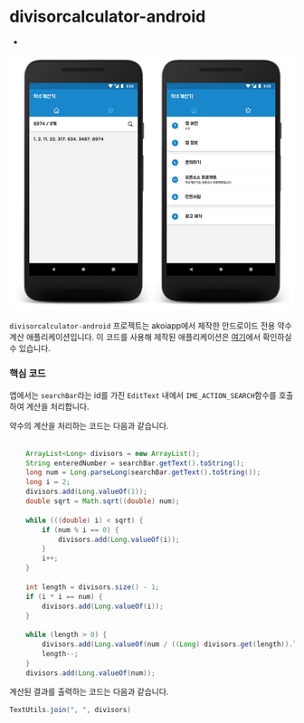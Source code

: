 # divisorcalculator-android
-
![Screenshot](https://github.com/accko199806/divisorcalculator-android/blob/master/Screenshot.png?raw=true)

`divisorcalculator-android` 프로젝트는 akoiapp에서 제작한 안드로이드 전용 약수 계산 애플리케이션입니다. 이 코드를 사용해 제작된 애플리케이션은 [여기](https://play.google.com/store/apps/details?id=net.accko.divisorcalculator)에서 확인하실 수 있습니다. 

### 핵심 코드
앱에서는 `searchBar`라는 id를 가진 `EditText` 내에서 `IME_ACTION_SEARCH`함수를 호출하여 계산을 처리합니다.

약수의 계산을 처리하는 코드는 다음과 같습니다.
```java

    ArrayList<Long> divisors = new ArrayList();
    String enteredNumber = searchBar.getText().toString();
    long num = Long.parseLong(searchBar.getText().toString());
    long i = 2;
    divisors.add(Long.valueOf(1));
    double sqrt = Math.sqrt((double) num);
    
    while (((double) i) < sqrt) {
        if (num % i == 0) {
            divisors.add(Long.valueOf(i));
        }
        i++;
    }
    
    int length = divisors.size() - 1;
    if (i * i == num) {
        divisors.add(Long.valueOf(i));
    }
    
    while (length > 0) {
        divisors.add(Long.valueOf(num / ((Long) divisors.get(length)).longValue()));
        length--;
    }
    divisors.add(Long.valueOf(num));
```

계산된 결과를 출력하는 코드는 다음과 같습니다.
```java
TextUtils.join(", ", divisors)
```